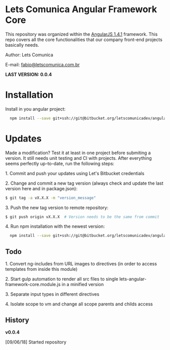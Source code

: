 Lets Comunica Angular Framework Core
=============

This repository was organized within the [AngularJS 1.4.1](https://docs.angularjs.org/api) framework. This repo covers all the core functionalities that our company front-end projects basically needs.

Author: Lets Comunica

E-mail: fabio@letscomunica.com.br

**LAST VERSION: 0.0.4**

Installation
=====

Install in you angular project:

```bash
  npm install --save git+ssh://git@bitbucket.org/letscomunicadev/angular-framework-core.git#v0.0.4
```

Updates
=====

Made a modification? Test it at least in one project before submiting a version. It still needs unit testing and CI with projects. After everything seems perfectly up-to-date, run the following steps:

1\. Commit and push your updates using Let's Bitbucket credentials

2\. Change and commit a new tag version (always check and update the last version here and in package.json):

```bash
$ git tag -a vX.X.X -m "version_message"
```

3\. Push the new tag version to remote repository:

```bash
$ git push origin vX.X.X  # Version needs to be the same from commit
```

4\. Run npm installation with the newest version:

```bash
  npm install --save git+ssh://git@bitbucket.org/letscomunicadev/angular-framework-core.git#vX.X.X
```

Todo
----------
1\. Convert ng-includes from URL images to directives (in order to access templates from inside this module)

2\. Start gulp automation to render all src files to single lets-angular-framework-core.module.js in a minified version

3\. Separate input types in different directives

4\. Isolate scope to vm and change all scope parents and childs access

History
----------

**v0.0.4**

[09/06/18] Started repository
